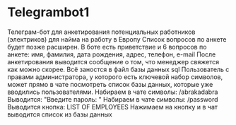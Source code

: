 # Telegrambot1
Телеграм-бот для анкетирования потенциальных работников (электриков) для найма на работу в Европу 
Список вопросов по анкете будет позже расширен.
В боте есть приветствие и 6 вопросов по анкете: имя, фамилия, дата рождения, адрес, телефон, e-mail
После анкетирования выводится сообщение о том, что менеджер свяжется как можно скорее.
Всё заностся в файл базы данных sql
Пользователь с правами администратора, у которого есть ключевой набор символов, может прямо в чате посмотреть список базы данных, которые уже вводились пользователями.
Набираем в чате символы:    /abrakadabra
Выводится: "Введите пароль: "
Набираем в чате символы:    /password
Выводится кнопка: LIST OF EMPLOYEES
Нажимаем на кнопку и в чат выводится список из базы данных
